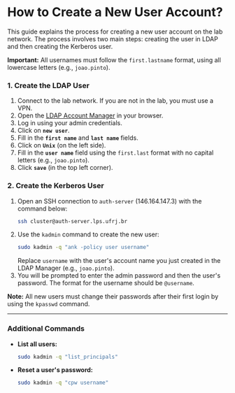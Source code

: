 # How to Create a New User Account?

This guide explains the process for creating a new user account on the lab network. The process involves two main steps: creating the user in LDAP and then creating the Kerberos user.

**Important:** All usernames must follow the `first.lastname` format, using all lowercase letters (e.g., `joao.pinto`).

### 1\. Create the LDAP User

1.  Connect to the lab network. If you are not in the lab, you must use a VPN.
2.  Open the [LDAP Account Manager](http://auth-server.lps.ufrj.br/lam/) in your browser.
3.  Log in using your admin credentials.
4.  Click on **`new user`**.
5.  Fill in the **`first name`** and **`last name`** fields.
6.  Click on **`Unix`** (on the left side).
7.  Fill in the **`user name`** field using the `first.last` format with no capital letters (e.g., `joao.pinto`).
8.  Click **`save`** (in the top left corner).

### 2\. Create the Kerberos User

1.  Open an SSH connection to `auth-server` (146.164.147.3) with the command below:
    ```bash
    ssh cluster@auth-server.lps.ufrj.br
    ```
2.  Use the `kadmin` command to create the new user:
    ```bash
    sudo kadmin -q "ank -policy user username"
    ```
    Replace `username` with the user's account name you just created in the LDAP Manager (e.g., `joao.pinto`).
3.  You will be prompted to enter the admin password and then the user's password. The format for the username should be `@username`.

**Note:** All new users must change their passwords after their first login by using the `kpasswd` command.

-----

### Additional Commands

  * **List all users:**
    ```bash
    sudo kadmin -q "list_principals"
    ```
  * **Reset a user's password:**
    ```bash
    sudo kadmin -q "cpw username"
    ```






